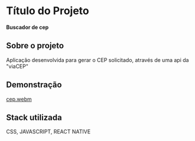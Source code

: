 # Título do Projeto

**Buscador de cep**



## Sobre o projeto
Aplicação desenvolvida para gerar o CEP solicitado, através de uma api da "viaCEP"


## Demonstração
[cep.webm](https://github.com/Vitoria-code/BuscadorDeCep/assets/101776379/8f83c24f-fe81-4b81-a7e1-ba9b49b81231)






## Stack utilizada
 CSS, JAVASCRIPT, REACT NATIVE
